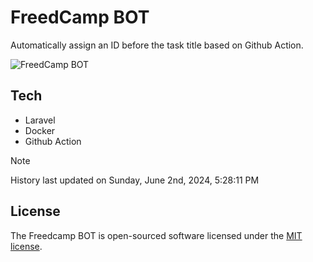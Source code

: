 # FreedCamp BOT

Automatically assign an ID before the task title based on Github Action.

![FreedCamp BOT](https://repository-images.githubusercontent.com/737932867/7d34798b-2680-471c-b089-a78a718d3d6a)

## Tech

- Laravel
- Docker
- Github Action

> [!NOTE]  
> History last updated on Sunday, June 2nd, 2024, 5:28:11 PM

## License

The Freedcamp BOT is open-sourced software licensed under the [MIT license](https://opensource.org/licenses/MIT).
